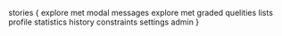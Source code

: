 stories {
    explore met modal
    messages
    explore met graded quelities lists
    profile
    statistics
    history
    constraints
    settings
    admin
}
